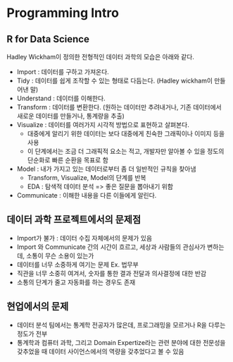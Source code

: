 # Programming Intro

## R for Data Science
 Hadley Wickham이 정의한 전형적인 데이터 과학의 모습은 아래와 같다.
  * Import : 데이터를 구하고 가져온다.
  * Tidy : 데이터를 쉽게 조작할 수 있는 형태로 다듬는다. (Hadley wickham이 만들어낸 말)
  * Understand : 데이터를 이해한다.
  * Transform : 데이터를 변환한다. (원하는 데이터만 추려내거나, 기존 데이터에서 새로운 데이터를 만들거나, 통계량을 추출)
  * Visualize : 데이터를 여러가지 시각적 방법으로 표현하고 살펴본다.
    - 대중에게 알리기 위한 데이터는 보다 대중에게 친숙한 그래픽이나 이미지 등을 사용
    - 이 단계에서는 조금 더 그래픽적 요소는 적고, 개발자만 알아볼 수 있을 정도의 단순화로 빠른 순환을 목표로 함
  * Model : 내가 가지고 있는 데이터로부터 좀 더 일반적인 규칙을 찾아냄
    - Transform, Visualize, Model의 단계를 반복
    - EDA : 탐색적 데이터 분석 => 좋은 질문을 뽑아내기 위함
  * Communicate : 이해한 내용을 다른 이들에게 알린다.

## 데이터 과학 프로젝트에서의 문제점
  * Import가 불가 : 데이터 수집 자체에서의 문제가 있음
  * Import 와 Communicate 간의 시간이 흐르고, 세상과 사람들의 관심사가 변하는데, 소통이 무슨 소용이 있는가
  * 데이터를 너무 소중하게 여기는 문제 Ex. 법무부
  * 직관을 너무 소중히 여겨서, 숫자를 통한 결과 전달과 의사결정에 대한 반감
  * 소통의 단계가 줄고 자동화를 하는 경우도 존재
 
## 현업에서의 문제
  * 데이터 분석 팀에서는 통계학 전공자가 많은데, 프로그래밍을 모르거나 R을 다루는 정도가 전부
  * 통계학과 컴퓨터 과학, 그리고 Domain Expertize라는 관련 분야에 대한 전문성을 갖추었을 때 데이터 사이언스에서의 역량을 갖추었다고 볼 수 있음
  
